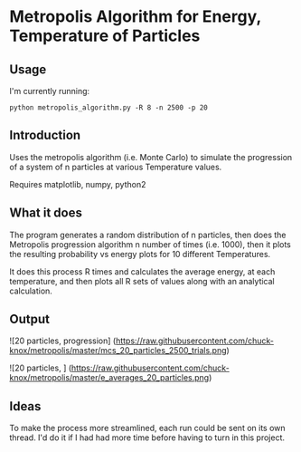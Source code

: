 # Metropolis Algorithm for Energy, Temperature of Particles

## Usage

I'm currently running:

    python metropolis_algorithm.py -R 8 -n 2500 -p 20


## Introduction

Uses the metropolis algorithm (i.e. Monte Carlo) to simulate the progression of a system of n particles at various Temperature values.

Requires matplotlib, numpy, python2

## What it does

The program generates a random distribution of n particles, then does the Metropolis progression algorithm n number of times (i.e. 1000), then it plots the resulting probability vs energy plots for 10 different Temperatures.

It does this process R times and calculates the average energy, at each temperature, and then plots all R sets of  values along with an analytical calculation.

## Output

![20 particles, progression] (https://raw.githubusercontent.com/chuck-knox/metropolis/master/mcs_20_particles_2500_trials.png)

![20 particles, <E>] (https://raw.githubusercontent.com/chuck-knox/metropolis/master/e_averages_20_particles.png)


## Ideas

To make the process more streamlined, each run could be sent on its own thread. I'd do it if I had had more time before having to turn in this project.
